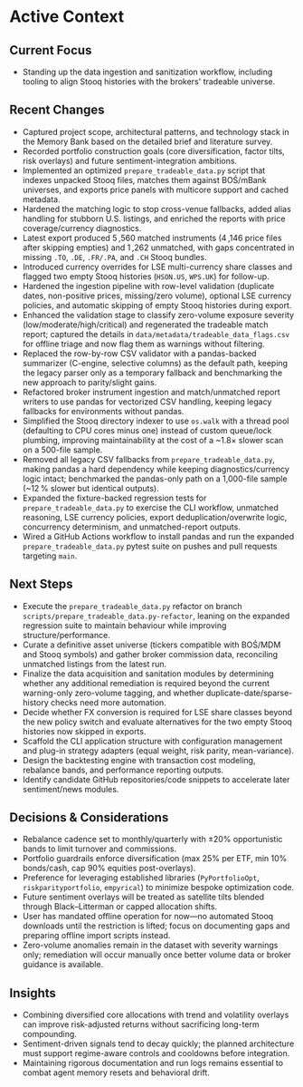 # Active Context

## Current Focus
- Standing up the data ingestion and sanitization workflow, including tooling to align Stooq histories with the brokers' tradeable universe.

## Recent Changes
- Captured project scope, architectural patterns, and technology stack in the Memory Bank based on the detailed brief and literature survey.
- Recorded portfolio construction goals (core diversification, factor tilts, risk overlays) and future sentiment-integration ambitions.
- Implemented an optimized `prepare_tradeable_data.py` script that indexes unpacked Stooq files, matches them against BOŚ/mBank universes, and exports price panels with multicore support and cached metadata.
- Hardened the matching logic to stop cross-venue fallbacks, added alias handling for stubborn U.S. listings, and enriched the reports with price coverage/currency diagnostics.
- Latest export produced 5 ,560 matched instruments (4 ,146 price files after skipping empties) and 1 ,262 unmatched, with gaps concentrated in missing `.TO`, `.DE`, `.FR/.PA`, and `.CH` Stooq bundles.
- Introduced currency overrides for LSE multi-currency share classes and flagged two empty Stooq histories (`HSON.US`, `WPS.UK`) for follow-up.
- Hardened the ingestion pipeline with row-level validation (duplicate dates, non-positive prices, missing/zero volume), optional LSE currency policies, and automatic skipping of empty Stooq histories during export.
- Enhanced the validation stage to classify zero-volume exposure severity (low/moderate/high/critical) and regenerated the tradeable match report; captured the details in `data/metadata/tradeable_data_flags.csv` for offline triage and now flag them as warnings without filtering.
- Replaced the row-by-row CSV validator with a pandas-backed summarizer (C-engine, selective columns) as the default path, keeping the legacy parser only as a temporary fallback and benchmarking the new approach to parity/slight gains.
- Refactored broker instrument ingestion and match/unmatched report writers to use pandas for vectorized CSV handling, keeping legacy fallbacks for environments without pandas.
- Simplified the Stooq directory indexer to use `os.walk` with a thread pool (defaulting to CPU cores minus one) instead of custom queue/lock plumbing, improving maintainability at the cost of a ~1.8× slower scan on a 500-file sample.
- Removed all legacy CSV fallbacks from `prepare_tradeable_data.py`, making pandas a hard dependency while keeping diagnostics/currency logic intact; benchmarked the pandas-only path on a 1,000-file sample (~12 % slower but identical outputs).
- Expanded the fixture-backed regression tests for `prepare_tradeable_data.py` to exercise the CLI workflow, unmatched reasoning, LSE currency policies, export deduplication/overwrite logic, concurrency determinism, and unmatched-report outputs.
- Wired a GitHub Actions workflow to install pandas and run the expanded `prepare_tradeable_data.py` pytest suite on pushes and pull requests targeting `main`.

## Next Steps
- Execute the `prepare_tradeable_data.py` refactor on branch `scripts/prepare_tradeable_data.py-refactor`, leaning on the expanded regression suite to maintain behaviour while improving structure/performance.
- Curate a definitive asset universe (tickers compatible with BOŚ/MDM and Stooq symbols) and gather broker commission data, reconciling unmatched listings from the latest run.
- Finalize the data acquisition and sanitation modules by determining whether any additional remediation is required beyond the current warning-only zero-volume tagging, and whether duplicate-date/sparse-history checks need more automation.
- Decide whether FX conversion is required for LSE share classes beyond the new policy switch and evaluate alternatives for the two empty Stooq histories now skipped in exports.
- Scaffold the CLI application structure with configuration management and plug-in strategy adapters (equal weight, risk parity, mean-variance).
- Design the backtesting engine with transaction cost modeling, rebalance bands, and performance reporting outputs.
- Identify candidate GitHub repositories/code snippets to accelerate later sentiment/news modules.

## Decisions & Considerations
- Rebalance cadence set to monthly/quarterly with ±20% opportunistic bands to limit turnover and commissions.
- Portfolio guardrails enforce diversification (max 25% per ETF, min 10% bonds/cash, cap 90% equities post-overlays).
- Preference for leveraging established libraries (`PyPortfolioOpt`, `riskparityportfolio`, `empyrical`) to minimize bespoke optimization code.
- Future sentiment overlays will be treated as satellite tilts blended through Black–Litterman or capped allocation shifts.
- User has mandated offline operation for now—no automated Stooq downloads until the restriction is lifted; focus on documenting gaps and preparing offline import scripts instead.
- Zero-volume anomalies remain in the dataset with severity warnings only; remediation will occur manually once better volume data or broker guidance is available.

## Insights
- Combining diversified core allocations with trend and volatility overlays can improve risk-adjusted returns without sacrificing long-term compounding.
- Sentiment-driven signals tend to decay quickly; the planned architecture must support regime-aware controls and cooldowns before integration.
- Maintaining rigorous documentation and run logs remains essential to combat agent memory resets and behavioral drift.

